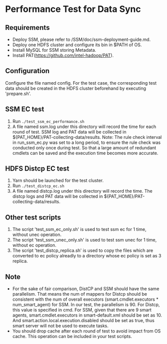 # Performance Test for Data Sync

## Requirements
- Deploy SSM, please refer to /SSM/doc/ssm-deployment-guide.md.
- Deploy one HDFS cluster and configure its bin in $PATH of OS.
- Install MySQL for SSM storing Metadata.
- Install PAT(https://github.com/intel-hadoop/PAT).

## Configuration
  Configure the file named config. For the test case, the corresponding test data should be created in the HDFS cluster beforehand by executing 'prepare.sh'.

## SSM EC test
  1. Run `./test_ssm_ec_performance.sh`
  2. A file named ssm.log under this directory will record the time for each round of test. SSM log and PAT data will be collected in ${PAT_HOME}/PAT-collecting-data/results.
  Note: The rule check interval in run_ssm_ec.py was set to a long period, to ensure the rule check was conducted only once during test. So that a large amount of redundant cmdlets can be saved and the execution time becomes more accurate.
## HDFS Distcp EC test
  1. Yarn should be launched for the test cluster.
  2. Run `./test_distcp_ec.sh`
  3. A file named distcp.log under this directory will record the time. The distcp logs and PAT data will be collected in ${PAT_HOME}/PAT-collecting-data/results.

## Other test scripts
  1. The script 'test_ssm_ec_only.sh' is used to test ssm ec for 1 time, without unec operation.
  2. The script 'test_ssm_unec_only.sh' is used to test ssm unec for 1 time, without ec operation.
  3. The script 'test_distcp_replica.sh' is used to copy the files which are converted to ec policy alreadly to a directory whose ec policy is set as 3 replica.

## Note
- For the sake of fair comparison, DistCP and SSM should have the same parallelism. That means the num of mappers for Distcp should be consistent with the num of overall executors (smart.cmdlet.executors * num_smart_agent) for SSM.
In our test, the parallelism is 90. For Distcp, this value is specified in cmd. For SSM, given that there are 9 smart agents, smart.cmdlet.executors in smart-default.xml should be set as 10.
And smart.action.local.execution.disabled should be set as true, thus smart server will not be used to execute tasks.
- You should drop cache after each round of test to avoid impact from OS cache. This operation can be included in your test scripts.